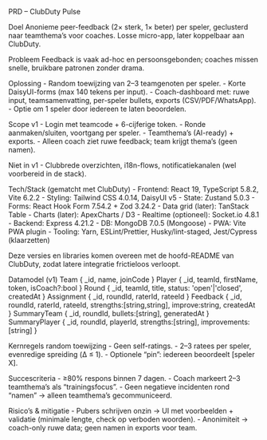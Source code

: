 PRD – ClubDuty Pulse

Doel
Anonieme peer-feedback (2× sterk, 1× beter) per speler, geclusterd naar teamthema’s voor coaches. Losse micro-app, later koppelbaar aan ClubDuty.

Probleem
Feedback is vaak ad-hoc en persoonsgebonden; coaches missen snelle, bruikbare patronen zonder drama.

Oplossing
	- Random toewijzing van 2–3 teamgenoten per speler.
	- Korte DaisyUI-forms (max 140 tekens per input).
	- Coach-dashboard met: ruwe input, teamsamenvatting, per-speler bullets, exports (CSV/PDF/WhatsApp).
	- Optie om 1 speler door iedereen te laten beoordelen.

Scope v1
	- Login met teamcode + 6-cijferige token.
	- Ronde aanmaken/sluiten, voortgang per speler.
	- Teamthema’s (AI-ready) + exports.
	- Alleen coach ziet ruwe feedback; team krijgt thema’s (geen namen).

Niet in v1
	- Clubbrede overzichten, i18n-flows, notificatiekanalen (wel voorbereid in de stack).

Tech/Stack (gematcht met ClubDuty)
	- Frontend: React 19, TypeScript 5.8.2, Vite 6.2.2
	- Styling: Tailwind CSS 4.0.14, DaisyUI v5
	- State: Zustand 5.0.3
	- Forms: React Hook Form 7.54.2 + Zod 3.24.2
	- Data grid (later): TanStack Table
	- Charts (later): ApexCharts / D3
	- Realtime (optioneel): Socket.io 4.8.1
	- Backend: Express 4.21.2
	- DB: MongoDB 7.0.5 (Mongoose)
	- PWA: Vite PWA plugin
	- Tooling: Yarn, ESLint/Prettier, Husky/lint-staged, Jest/Cypress (klaarzetten)

Deze versies en libraries komen overeen met de hoofd-README van ClubDuty, zodat latere integratie frictieloos verloopt. 


Datamodel (v1)
	Team { _id, name, joinCode }
	Player { _id, teamId, firstName, token, isCoach?:bool }
	Round { _id, teamId, title, status: 'open'|'closed', createdAt }
	Assignment { _id, roundId, raterId, rateeId }
	Feedback { _id, roundId, raterId, rateeId, strengths:[string,string], improve:string, createdAt }
	SummaryTeam { _id, roundId, bullets:[string], generatedAt }
	SummaryPlayer { _id, roundId, playerId, strengths:[string], improvements:[string] }


Kernregels random toewijzing
	- Geen self-ratings.
	- 2–3 ratees per speler, evenredige spreiding (Δ ≤ 1).
	- Optionele “pin”: iedereen beoordeelt [speler X].

Succescriteria
	- ≥80% respons binnen 7 dagen.
	- Coach markeert 2–3 teamthema’s als “trainingsfocus”.
	- Geen negatieve incidenten rond “namen” → alleen teamthema’s gecommuniceerd.

Risico’s & mitigatie
	- Pubers schrijven onzin → UI met voorbeelden + validatie (minimale lengte, check op verboden woorden).
	- Anonimiteit → coach-only ruwe data; geen namen in exports voor team.
